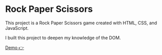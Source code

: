 # Rock Paper Scissors

This project is a Rock Paper Scissors game created with HTML, CSS, and JavaScript.

I built this project to deepen my knowledge of the DOM.

[Demo 👉](https://maximilianbrauner.github.io/rock-paper-scissors/) 
